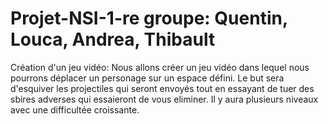# Projet-NSI-1-re groupe: Quentin, Louca, Andrea, Thibault
Création d'un jeu vidéo: 
Nous allons créer un jeu vidéo dans lequel nous pourrons déplacer un personage sur un espace défini. Le but sera d'esquiver les projectiles qui seront envoyés tout en essayant de tuer des sbires adverses qui essaieront de vous eliminer. Il y aura plusieurs niveaux avec une difficultée croissante.
